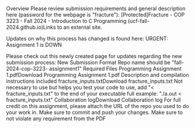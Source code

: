 Overview
Please review submission requirements and general description here (password for the webpage is "fracture"):
[Protected]Fracture - COP 3223 - Fall 2024 - Introduction to C Programming (ucf-fall-2024.github.io)Links to an external site.

Updates on why this process has changed is found here:
URGENT: Assignment 1 is DOWN

Please check out this newly created page for updates regarding the new submission process: 
New Submission Format
Repo name should be "fall-2024-cop-3223- assignment1"
Required Files
Programming Assignment 1.pdfDownload Programming Assignment 1.pdf
Description and compilation instructions included
fracture_inputs.txtDownload fracture_inputs.txt
Not necessary to use but helps you test your code
to use, add "< fracture_inputs.txt" to the end of your executable
full example: "./a.out < fracture_inputs.txt"
Collaboration logDownload Collaboration log
For full credit on this assignment, please attach the URL of the repo you used to do your work in. Make sure to commit and push your changes. Make sure to not violate any requirement from the PDF
